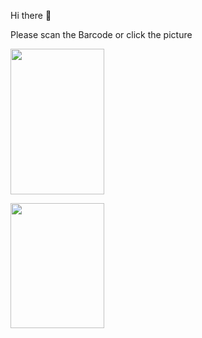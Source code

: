 <P>Hi there 👋<p>
  <p text="align:center">Please scan the Barcode or click the picture
 </p>
<p>

  <img style="border:30px;" src="https://i.hizliresim.com/hrq7qdy.png" width="150" height="233">
 
  
  <a href="https://play.google.com/store/apps/dev?id=6434216887703327919" target="_blank"><img src="https://cdn-icons-png.flaticon.com/512/732/732208.png?w=360" width="150" height="200" >
  </a>
  </p>
  

